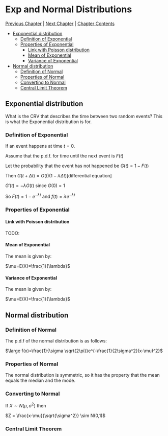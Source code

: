 # Exp and Normal Distributions <!-- omit in toc -->

[Previous Chapter][prev] | [Next Chapter][next] | [Chapter Contents][index]

[prev]: ./02geometry.md
[next]: ./04hyperbolic.md
[index]: ./index.md

- [Exponential distribution](#exponential-distribution)
  - [Definition of Exponential](#definition-of-exponential)
  - [Properties of Exponential](#properties-of-exponential)
    - [Link with Poisson distribution](#link-with-poisson-distribution)
    - [Mean of Exponential](#mean-of-exponential)
    - [Variance of Exponential](#variance-of-exponential)
- [Normal distribution](#normal-distribution)
  - [Definition of Normal](#definition-of-normal)
  - [Properties of Normal](#properties-of-normal)
  - [Converting to Normal](#converting-to-normal)
  - [Central Limit Theorem](#central-limit-theorem)

## Exponential distribution

What is the CRV that describes the time between two random events?
This is what the Exponential distribution is for.

### Definition of Exponential

If an event happens at time $t = 0$.

$\text{Assume that the p.d.f. for time until the next event is }F(t)$

$\text{Let the probability that the event has not happened be }G(t) = 1 - F(t)$

$\text{Then }G(t+\Delta t)=G(t)(1-\lambda \Delta t) [\text{differential equation}]$

$G'(t)=-\lambda G(t) \text{ since }G(0) = 1$

$\text{So }F(t) = 1 - e^{-\lambda t}\text{ and } f(t) = \lambda e^{-\lambda t}$

### Properties of Exponential

#### Link with Poisson distribution

TODO:

#### Mean of Exponential

The mean is given by:

$\mu=E(X)=\frac{1}{\lambda}$

#### Variance of Exponential

The mean is given by:

$\mu=E(X)=\frac{1}{\lambda}$

## Normal distribution

### Definition of Normal

The p.d.f of the normal distribution is as follows:

$\large f(x)=\frac{1}{\sigma \sqrt{2\pi}}e^{-\frac{1}{2\sigma^2}(x-\mu)^2}$

### Properties of Normal

The normal distribution is symmetric, so it has the property that the mean equals the median and the mode.

### Converting to Normal

$\text{If }X \sim N(\mu,\sigma^2) \text{ then }$

$Z = \frac{x-\mu}{\sqrt{\sigma^2}} \sim N(0,1)$

### Central Limit Theorem


